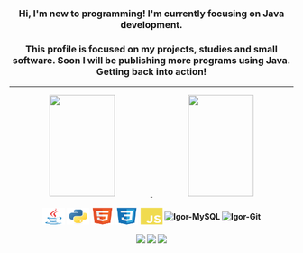 <div align="center" dir="auto"><h3><b>Hi, I'm new to programming! I'm currently focusing on Java development.<b></h3></div>

<div align="center" dir="auto"><h3><b>This profile is focused on my projects, studies and small software. Soon I will be publishing more programs using Java. Getting back into action!<b></h2></div>
<hr>
<div align="center"></div>


<div align="center" dir="auto">
  <a href="https://github.com/igorcrevilari">
  <img width="48%" height="180em" src="https://github-readme-stats.vercel.app/api?username=igorcrevilari&amp;show_icons=true&amp;theme=dracula&amp;include_all_commits=true&amp;count_private=true" style="max-width: 100%; width= 50%">
  <img width="48%" height="180em"src="https://github-readme-stats.vercel.app/api/top-langs/?username=igorcrevilari&amp;layout=compact&amp;langs_count=7&amp;theme=dracula" style="max-width: 100%; width= 42%">
</a>
</div>


<div align="center">
<div dir="auto"><br>
    <img align="center" alt="Igor-Java" height="30" width="40" src="https://raw.githubusercontent.com/devicons/devicon/master/icons/java/java-original.svg" style="max-width: 100%;">
  <img align="center" alt="Igor-Python" height="30" width="40" src="https://raw.githubusercontent.com/devicons/devicon/master/icons/python/python-original.svg" style="max-width: 100%;">
  <img align="center" alt="Igor-HTML" height="30" width="40" src="https://raw.githubusercontent.com/devicons/devicon/master/icons/html5/html5-original.svg" style="max-width: 100%;">
  <img align="center" alt="Igor-CSS" height="30" width="40" src="https://raw.githubusercontent.com/devicons/devicon/master/icons/css3/css3-original.svg" style="max-width: 100%;">
  <img align="center" alt="Igor-Js" height="30" width="40" src="https://raw.githubusercontent.com/devicons/devicon/master/icons/javascript/javascript-plain.svg" style="max-width: 100%;">
   <img align="center" alt="Igor-MySQL" height="30" width="40" src="https://cdn.jsdelivr.net/gh/devicons/devicon/icons/mysql/mysql-original.svg" style="max-width: 100%;">
   <img align="center" alt="Igor-Git" height="30" width="40" src="https://cdn.jsdelivr.net/gh/devicons/devicon/icons/git/git-original.svg" style="max-width: 100%;">
</div>
<br>
<div align="center">
<a href="https://www.linkedin.com/in/igorcrevilari" target="_blank"><img src="https://img.shields.io/badge/-LinkedIn-%230077B5?style=for-the-badge&logo=linkedin&logoColor=white" target="_blank"></a>   <a href = "mailto:ig.crevilari@gmail.com"><img src="https://img.shields.io/badge/Gmail-D14836?style=for-the-badge&logo=gmail&logoColor=white" target="_blank"></a>
<a href="https://discord.com/users/573857685565341716" target="_blank"><img src="https://img.shields.io/badge/Discord-5838A0?style=for-the-badge&logo=discord&logoColor=white" target="_blank"></a>
</div>


